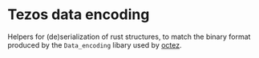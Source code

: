 Tezos data encoding
===================

Helpers for (de)serialization of rust structures, to match the binary format produced by the `Data_encoding` libary
used by [octez](https://gitlab.com/tezos/tezos).
